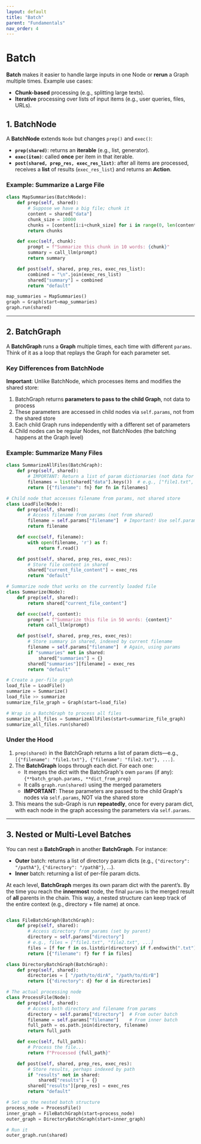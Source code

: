 ```yaml
---
layout: default
title: "Batch"
parent: "Fundamentals"
nav_order: 4
---
```


# Batch

**Batch** makes it easier to handle large inputs in one Node or **rerun** a Graph multiple times. Example use cases:
- **Chunk-based** processing (e.g., splitting large texts).
- **Iterative** processing over lists of input items (e.g., user queries, files, URLs).

## 1. BatchNode

A **BatchNode** extends `Node` but changes `prep()` and `exec()`:

- **`prep(shared)`**: returns an **iterable** (e.g., list, generator).
- **`exec(item)`**: called **once** per item in that iterable.
- **`post(shared, prep_res, exec_res_list)`**: after all items are processed, receives a **list** of results (`exec_res_list`) and returns an **Action**.


### Example: Summarize a Large File

```python
class MapSummaries(BatchNode):
    def prep(self, shared):
        # Suppose we have a big file; chunk it
        content = shared["data"]
        chunk_size = 10000
        chunks = [content[i:i+chunk_size] for i in range(0, len(content), chunk_size)]
        return chunks

    def exec(self, chunk):
        prompt = f"Summarize this chunk in 10 words: {chunk}"
        summary = call_llm(prompt)
        return summary

    def post(self, shared, prep_res, exec_res_list):
        combined = "\n".join(exec_res_list)
        shared["summary"] = combined
        return "default"

map_summaries = MapSummaries()
graph = Graph(start=map_summaries)
graph.run(shared)
```

---

## 2. BatchGraph

A **BatchGraph** runs a **Graph** multiple times, each time with different `params`. Think of it as a loop that replays the Graph for each parameter set.

### Key Differences from BatchNode

**Important**: Unlike BatchNode, which processes items and modifies the shared store:

1. BatchGraph returns **parameters to pass to the child Graph**, not data to process
2. These parameters are accessed in child nodes via `self.params`, not from the shared store
3. Each child Graph runs independently with a different set of parameters
4. Child nodes can be regular Nodes, not BatchNodes (the batching happens at the Graph level)

### Example: Summarize Many Files

```python
class SummarizeAllFiles(BatchGraph):
    def prep(self, shared):
        # IMPORTANT: Return a list of param dictionaries (not data for processing)
        filenames = list(shared["data"].keys())  # e.g., ["file1.txt", "file2.txt", ...]
        return [{"filename": fn} for fn in filenames]

# Child node that accesses filename from params, not shared store
class LoadFile(Node):
    def prep(self, shared):
        # Access filename from params (not from shared)
        filename = self.params["filename"]  # Important! Use self.params, not shared
        return filename

    def exec(self, filename):
        with open(filename, 'r') as f:
            return f.read()

    def post(self, shared, prep_res, exec_res):
        # Store file content in shared
        shared["current_file_content"] = exec_res
        return "default"

# Summarize node that works on the currently loaded file
class Summarize(Node):
    def prep(self, shared):
        return shared["current_file_content"]

    def exec(self, content):
        prompt = f"Summarize this file in 50 words: {content}"
        return call_llm(prompt)

    def post(self, shared, prep_res, exec_res):
        # Store summary in shared, indexed by current filename
        filename = self.params["filename"]  # Again, using params
        if "summaries" not in shared:
            shared["summaries"] = {}
        shared["summaries"][filename] = exec_res
        return "default"

# Create a per-file graph
load_file = LoadFile()
summarize = Summarize()
load_file >> summarize
summarize_file_graph = Graph(start=load_file)

# Wrap in a BatchGraph to process all files
summarize_all_files = SummarizeAllFiles(start=summarize_file_graph)
summarize_all_files.run(shared)
```

### Under the Hood
1. `prep(shared)` in the BatchGraph returns a list of param dicts—e.g., `[{"filename": "file1.txt"}, {"filename": "file2.txt"}, ...]`.
2. The **BatchGraph** loops through each dict. For each one:
   - It merges the dict with the BatchGraph's own `params` (if any): `{**batch_graph.params, **dict_from_prep}`
   - It calls `graph.run(shared)` using the merged parameters
   - **IMPORTANT**: These parameters are passed to the child Graph's nodes via `self.params`, NOT via the shared store
3. This means the sub-Graph is run **repeatedly**, once for every param dict, with each node in the graph accessing the parameters via `self.params`.

---

## 3. Nested or Multi-Level Batches

You can nest a **BatchGraph** in another **BatchGraph**. For instance:
- **Outer** batch: returns a list of directory param dicts (e.g., `{"directory": "/pathA"}`, `{"directory": "/pathB"}`, ...).
- **Inner** batch: returning a list of per-file param dicts.

At each level, **BatchGraph** merges its own param dict with the parent’s. By the time you reach the **innermost** node, the final `params` is the merged result of **all** parents in the chain. This way, a nested structure can keep track of the entire context (e.g., directory + file name) at once.

```python

class FileBatchGraph(BatchGraph):
    def prep(self, shared):
        # Access directory from params (set by parent)
        directory = self.params["directory"]
        # e.g., files = ["file1.txt", "file2.txt", ...]
        files = [f for f in os.listdir(directory) if f.endswith(".txt")]
        return [{"filename": f} for f in files]

class DirectoryBatchGraph(BatchGraph):
    def prep(self, shared):
        directories = [ "/path/to/dirA", "/path/to/dirB"]
        return [{"directory": d} for d in directories]

# The actual processing node
class ProcessFile(Node):
    def prep(self, shared):
        # Access both directory and filename from params
        directory = self.params["directory"]  # From outer batch
        filename = self.params["filename"]    # From inner batch
        full_path = os.path.join(directory, filename)
        return full_path

    def exec(self, full_path):
        # Process the file...
        return f"Processed {full_path}"

    def post(self, shared, prep_res, exec_res):
        # Store results, perhaps indexed by path
        if "results" not in shared:
            shared["results"] = {}
        shared["results"][prep_res] = exec_res
        return "default"

# Set up the nested batch structure
process_node = ProcessFile()
inner_graph = FileBatchGraph(start=process_node)
outer_graph = DirectoryBatchGraph(start=inner_graph)

# Run it
outer_graph.run(shared)
```
